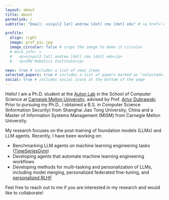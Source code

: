 ```yaml
---
layout: about
title: about
permalink: /
subtitle: "Email: xinyul2 [at] andrew [dot] cmu [dot] edu" # <a href='#'>Affiliations</a>. Address. Contacts. Motto. Etc.

profile:
  align: right
  image: prof_pic.jpg
  image_circular: false # crops the image to make it circular
  # more_info: >
  #   <p>xinyul2 [at] andrew [dot] cmu [dot] edu</p>
  #   <p>CMU Robotics Institute</p>

news: true # includes a list of news items
selected_papers: true # includes a list of papers marked as "selected={true}"
social: true # includes social icons at the bottom of the page
---
```


Hello! I am a Ph.D. student at the [Auton Lab](https://autonlab.org/) in the School of Computer Science at [Carnegie Mellon University](https://www.cmu.edu/), advised by Prof. [Artur Dubrawski](https://www.ri.cmu.edu/ri-faculty/artur-w-dubrawski/). Prior to pursuing my Ph.D., I obtained a B.S. in Computer Science (Information Security) from Shanghai Jiao Tong University, China and a Master of Information Systems Management (MISM) from Carnegie Mellon University.

My research focuses on the post-training of foundation models (LLMs) and LLM agents. Recently, I have been working on: 
<ul>
  <li>Benchmarking LLM agents on machine learning engineering tasks (<a href="https://arxiv.org/abs/2505.13291">TimeSeriesGym</a>)</li>
  <li>Developing agents that automate machine learning engineering workflows</li>
  <li>Developing methods for multi-tasking and personalization of LLMs, including model merging, personalized federated fine-tuning, and <a href="https://arxiv.org/abs/2402.05133">personalized RLHF</a></li>
</ul>
Feel free to reach out to me if you are interested in my research and would like to collaborate!
